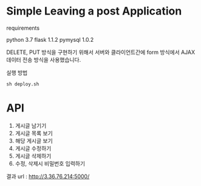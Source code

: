 # Simple Leaving a post Application

requirements

python 3.7
flask 1.1.2
pymysql 1.0.2

DELETE, PUT 방식을 구현하기 위해서 서버와 클라이언트간에 form 방식에서 AJAX 데이터 전송 방식을 사용했습니다.

실행 방법
```
sh deploy.sh

```

# API

1. 게시글 남기기
2. 게시글 목록 보기
3. 해당 게시글 보기
4. 게시글 수정하기
5. 게시글 삭제하기
6. 수정, 삭제시 비밀번호 입력하기

결과 url : http://3.36.76.214:5000/
